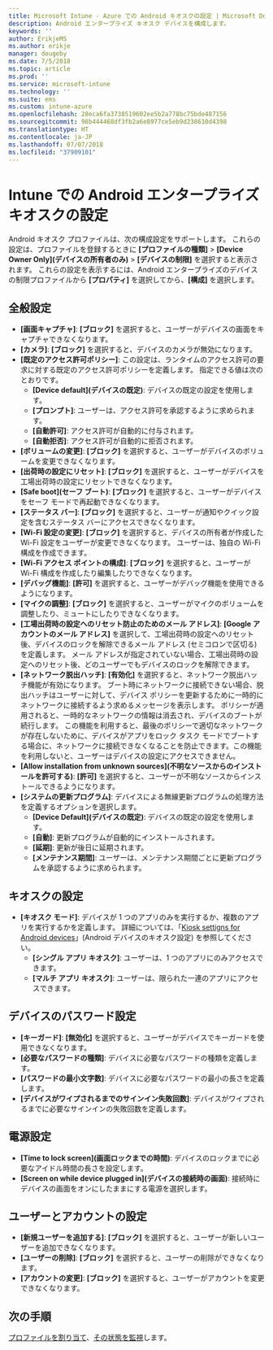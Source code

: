```yaml
---
title: Microsoft Intune - Azure での Android キオスクの設定 | Microsoft Docs
description: Android エンタープライズ キオスク デバイスを構成します。
keywords: ''
author: ErikjeMS
ms.author: erikje
manager: dougeby
ms.date: 7/5/2018
ms.topic: article
ms.prod: ''
ms.service: microsoft-intune
ms.technology: ''
ms.suite: ems
ms.custom: intune-azure
ms.openlocfilehash: 28eca6fa3738519602ee5b2a778bc75bde487156
ms.sourcegitcommit: 98b444468df3fb2a6e8977ce5eb9d238610d4398
ms.translationtype: HT
ms.contentlocale: ja-JP
ms.lasthandoff: 07/07/2018
ms.locfileid: "37909101"
---
```

# <a name="android-enterprise-kiosk-settings-in-intune"></a>Intune での Android エンタープライズ キオスクの設定

Android キオスク プロファイルは、次の構成設定をサポートします。 これらの設定は、プロファイルを登録するときに **[プロファイルの種類]** > **[Device Owner Only]\(デバイスの所有者のみ\)** > **[デバイスの制限]** を選択すると表示されます。 これらの設定を表示するには、Android エンタープライズのデバイスの制限プロファイルから **[プロパティ]** を選択してから、**[構成]** を選択します。

## <a name="general-settings"></a>全般設定

- **[画面キャプチャ]**: **[ブロック]** を選択すると、ユーザーがデバイスの画面をキャプチャできなくなります。
- **[カメラ]**: **[ブロック]** を選択すると、デバイスのカメラが無効になります。
- **[既定のアクセス許可ポリシー]**: この設定は、ランタイムのアクセス許可の要求に対する既定のアクセス許可ポリシーを定義します。 指定できる値は次のとおりです。
    - **[Device default]\(デバイスの既定\)**: デバイスの既定の設定を使用します。
    - **[プロンプト]**: ユーザーは、アクセス許可を承認するように求められます。
    - **[自動許可]**: アクセス許可が自動的に付与されます。
    - **[自動拒否]**: アクセス許可が自動的に拒否されます。
- **[ボリュームの変更]**: **[ブロック]** を選択すると、ユーザーがデバイスのボリュームを変更できなくなります。
- **[出荷時の設定にリセット]**: **[ブロック]** を選択すると、ユーザーがデバイスを工場出荷時の設定にリセットできなくなります。
- **[Safe boot]\(セーフ ブート\)**: **[ブロック]** を選択すると、ユーザーがデバイスをセーフ モードで再起動できなくなります。
- **[ステータス バー]**: **[ブロック]** を選択すると、ユーザーが通知やクイック設定を含むステータス バーにアクセスできなくなります。
- **[Wi-Fi 設定の変更]**: **[ブロック]** を選択すると、デバイスの所有者が作成した Wi-Fi 設定をユーザーが変更できなくなります。 ユーザーは、独自の Wi-Fi 構成を作成できます。
- **[Wi-Fi アクセス ポイントの構成]**: **[ブロック]** を選択すると、ユーザーが Wi-Fi 構成を作成したり編集したりできなくなります。
- **[デバッグ機能]**: **[許可]** を選択すると、ユーザーがデバッグ機能を使用できるようになります。
- **[マイクの調整]**: **[ブロック]** を選択すると、ユーザーがマイクのボリュームを調整したり、ミュートにしたりできなくなります。
- **[工場出荷時の設定へのリセット防止のためのメール アドレス]**: **[Google アカウントのメール アドレス]** を選択して、工場出荷時の設定へのリセット後、デバイスのロックを解除できるメール アドレス (セミコロンで区切る) を定義します。 メール アドレスが指定されていない場合、工場出荷時の設定へのリセット後、どのユーザーでもデバイスのロックを解除できます。
- **[ネットワーク脱出ハッチ]**: **[有効化]** を選択すると、ネットワーク脱出ハッチ機能が有効になります。 ブート時にネットワークに接続できない場合、脱出ハッチはユーザーに対して、デバイス ポリシーを更新するために一時的にネットワークに接続するよう求めるメッセージを表示します。 ポリシーが適用されると、一時的なネットワークの情報は消去され、デバイスのブートが続行します。 この機能を利用すると、最後のポリシーで適切なネットワークが存在しないために、デバイスがアプリをロック タスク モードでブートする場合に、ネットワークに接続できなくなることを防止できます。この機能を利用しないと、ユーザーはデバイスの設定にアクセスできません。
- **[Allow installation from unknown sources]\(不明なソースからのインストールを許可する\)**: **[許可]** を選択すると、ユーザーが不明なソースからインストールできるようになります。
- **[システムの更新プログラム]**: デバイスによる無線更新プログラムの処理方法を定義するオプションを選択します。
    - **[Device Default]\(デバイスの既定\)**: デバイスの既定の設定を使用します。
    - **[自動]**: 更新プログラムが自動的にインストールされます。
    - **[延期]**: 更新が後日に延期されます。
    - **[メンテナンス期間]**: ユーザーは、メンテナンス期間ごとに更新プログラムを承認するように求められます。

## <a name="kiosk-settings"></a>キオスクの設定

- **[キオスク モード]**: デバイスが 1 つのアプリのみを実行するか、複数のアプリを実行するかを定義します。 詳細については、「[Kiosk settigns for Android devices](android-kiosk-settings.md)」(Android デバイスのキオスク設定) を参照してください。
    - **[シングル アプリ キオスク]**: ユーザーは、1 つのアプリにのみアクセスできます。
    - **[マルチ アプリ キオスク]**: ユーザーは、限られた一連のアプリにアクセスできます。

## <a name="device-password-settings"></a>デバイスのパスワード設定

- **[キーガード]**: **[無効化]** を選択すると、ユーザーがデバイスでキーガードを使用できなくなります。
- **[必要なパスワードの種類]**: デバイスに必要なパスワードの種類を定義します。
- **[パスワードの最小文字数]**: デバイスに必要なパスワードの最小の長さを定義します。
- **[デバイスがワイプされるまでのサインイン失敗回数]**: デバイスがワイプされるまでに必要なサインインの失敗回数を定義します。

## <a name="power-settings"></a>電源設定

- **[Time to lock screen]\(画面ロックまでの時間\)**: デバイスのロックまでに必要なアイドル時間の長さを設定します。
- **[Screen on while device plugged in]\(デバイスの接続時の画面\)**: 接続時にデバイスの画面をオンにしたままにする電源を選択します。

## <a name="users-and-accounts-settings"></a>ユーザーとアカウントの設定

- **[新規ユーザーを追加する]**: **[ブロック]** を選択すると、ユーザーが新しいユーザーを追加できなくなります。
- **[ユーザーの削除]**: **[ブロック]** を選択すると、ユーザーの削除ができなくなります。
- **[アカウントの変更]**: **[ブロック]** を選択すると、ユーザーがアカウントを変更できなくなります。

## <a name="next-steps"></a>次の手順
[プロファイルを割り当て](device-profile-assign.md)、[その状態を監視](device-profile-monitor.md)します。



